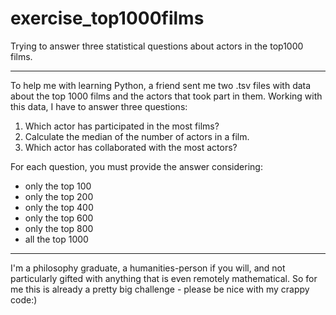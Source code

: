 # exercise_top1000films
Trying to answer three statistical questions about actors in the top1000 films.

_________________________________________________________________________________________________________________________________________
To help me with learning Python, a friend sent me two .tsv files with data about the top 1000 films and the actors that took part in them.
Working with this data, I have to answer three questions:

1) Which actor has participated in the most films?
2) Calculate the median of the number of actors in a film.
3) Which actor has collaborated with the most actors?

For each question, you must provide the answer considering:
- only the top 100
- only the top 200
- only the top 400
- only the top 600
- only the top 800
- all the top 1000
_________________________________________________________________________________________________________________________________________

I'm a philosophy graduate, a humanities-person if you will, and not particularly gifted with anything that is even remotely mathematical.
So for me this is already a pretty big challenge - please be nice with my crappy code:)
